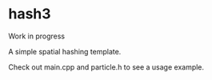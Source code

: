 # hash3

Work in progress

A simple spatial hashing template.  

Check out main.cpp and particle.h to see a usage example.

